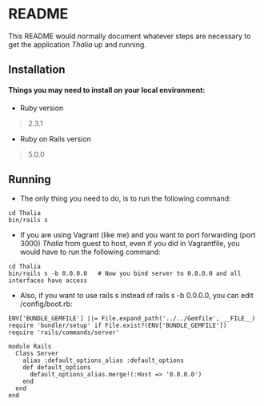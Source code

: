 # README

This README would normally document whatever steps are necessary to get the
application *Thalia* up and running.

## Installation

#### Things you may need to install on your local environment:

* Ruby version

> 2.3.1

* Ruby on Rails version

> 5.0.0

## Running

* The only thing you need to do, is to run the following command:

```
cd Thalia
bin/rails s
```

* If you are using Vagrant (like me) and you want to port forwarding (port 3000) *Thalia* from guest to host, even if you did in Vagrantfile, you would have to run the following command:

```
cd Thalia
bin/rails s -b 0.0.0.0   # Now you bind server to 0.0.0.0 and all interfaces have access
```

* Also, if you want to use rails s instead of rails s -b 0.0.0.0, you can edit /config/boot.rb:

```
ENV['BUNDLE_GEMFILE'] ||= File.expand_path('../../Gemfile', __FILE__)
require 'bundler/setup' if File.exist?(ENV['BUNDLE_GEMFILE'])
require 'rails/commands/server'

module Rails
  Class Server
    alias :default_options_alias :default_options
    def default_options
      default_options_alias.merge!(:Host => '0.0.0.0')
    end
  end
end
```




